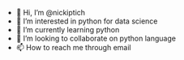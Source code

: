 - 👋 Hi, I’m @nickiptich
- 👀 I’m interested in python for data science
- 🌱 I’m currently learning python
- 💞️ I’m looking to collaborate on python language
- 📫 How to reach me through email

<!---
nickiptich/nickiptich is a ✨ special ✨ repository because its `README.md` (this file) appears on your GitHub profile.
You can click the Preview link to take a look at your changes.
--->
